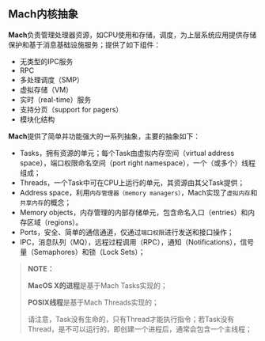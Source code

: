 ## Mach内核抽象

**Mach**负责管理处理器资源，如CPU使用和存储，调度，为上层系统应用提供存储保护和基于消息基础设施服务；提供了如下组件：

- 无类型的IPC服务
- RPC
- 多处理调度（SMP）
- 虚拟存储（VM）
- 实时（real-time）服务
- 支持分页（support for pagers）
- 模块化结构

**Mach**提供了简单并功能强大的一系列抽象，主要的抽象如下：

- Tasks，拥有资源的单元；每个Task由虚拟内存空间（virtual address space），端口权限命名空间（port right namespace），一个（或多个）线程组成；
- Threads，一个Task中可在CPU上运行的单元，其资源由其父Task提供；
- Address space，利用`内存管理器（memory managers）`，Mach实现了`虚拟内存`和`共享内存`的概念；
- Memory objects，内存管理的内部存储单元，包含命名入口（entries）和内存区域（regions）。
- Ports，安全、简单的通信通道，仅通过`端口权限`进行发送和接口操作；
- IPC，消息队列（MQ），远程过程调用（RPC），通知（Notifications），信号量（Semaphores）和锁（Lock Sets）；

> **NOTE：**
> 
> **MacOS X的进程**是基于Mach Tasks实现的；
> 
> **POSIX线程**是基于Mach Threads实现的；
> 
> 请注意，Task没有生命的，只有Thread才能执行指令；若Task没有Thread，是不可以运行的，即创建一个进程后，通常会包含一个主线程；